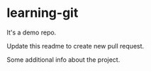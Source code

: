 # learning-git
It's a demo repo.

Update this readme to create new pull request.

Some additional info about the project.
